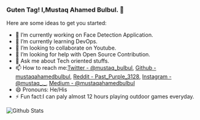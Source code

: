 ### Guten Tag! I,Mustaq Ahamed Bulbul. 👋

Here are some ideas to get you started:

- 🔭 I’m currently working on Face Detection Application.
- 🌱 I’m currently learning DevOps.
- 👯 I’m looking to collaborate on Youtube.
- 🤔 I’m looking for help with Open Source Contribution.
- 💬 Ask me about Tech oriented stuffs.
- 📫 How to reach me:[Twitter - @mustaq_bulbul](Twitter%20-%20@mustaq_bulbul),
[Github - mustaqahamedbulbul](https://github.com/mustaqahamedbulbul),
[Reddit - Past_Purple_3128](https://github.com/mustaqahamedbulbul),
[Instagram - @mustaq_._](https://www.instagram.com/mustaq_._/),
[Medium - @mustaqahamedbulbul](https://medium.com/@mustaqahamedbulbul)
- 😄 Pronouns: He/His
- ⚡ Fun fact:I can paly almost 12 hours playing outdoor games everyday.

![Github Stats](https://github-readme-stats.vercel.app/api?username=mustaqahamedbulbul&theme=radical)
